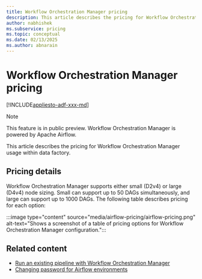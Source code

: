 ```yaml
---
title: Workflow Orchestration Manager pricing
description: This article describes the pricing for Workflow Orchestration Manager.
author: nabhishek
ms.subservice: pricing
ms.topic: conceptual
ms.date: 02/13/2025
ms.author: abnarain
---
```


# Workflow Orchestration Manager pricing

[!INCLUDE[appliesto-adf-xxx-md](includes/appliesto-adf-xxx-md.md)]

> [!NOTE]
> This feature is in public preview. Workflow Orchestration Manager is powered by Apache Airflow.

This article describes the pricing for Workflow Orchestration Manager usage within data factory.

## Pricing details

Workflow Orchestration Manager supports either small (D2v4) or large (D4v4) node sizing.  Small can support up to 50 DAGs simultaneously, and large can support up to 1000 DAGs. The following table describes pricing for each option:

:::image type="content" source="media/airflow-pricing/airflow-pricing.png" alt-text="Shows a screenshot of a table of pricing options for Workflow Orchestration Manager configuration.":::

## Related content

- [Run an existing pipeline with Workflow Orchestration Manager](tutorial-run-existing-pipeline-with-airflow.md)
- [Changing password for Airflow environments](password-change-airflow.md)
